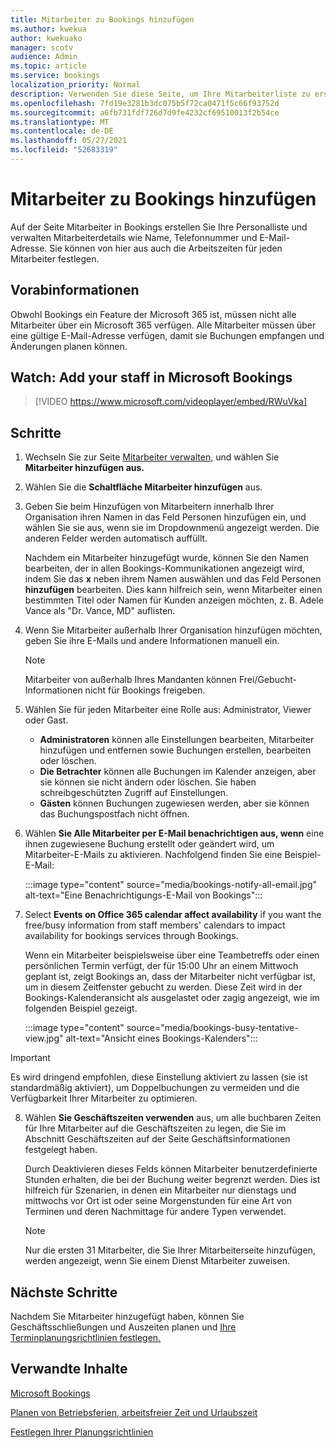 ```yaml
---
title: Mitarbeiter zu Bookings hinzufügen
ms.author: kwekua
author: kwekuako
manager: scotv
audience: Admin
ms.topic: article
ms.service: bookings
localization_priority: Normal
description: Verwenden Sie diese Seite, um Ihre Mitarbeiterliste zu erstellen und Mitarbeiterdetails wie Name, Telefonnummer und E-Mail-Adresse zu verwalten.
ms.openlocfilehash: 7fd19e3281b3dc075b5f72ca0471f5c66f93752d
ms.sourcegitcommit: a6fb731fdf726d7d9fe4232cf69510013f2b54ce
ms.translationtype: MT
ms.contentlocale: de-DE
ms.lasthandoff: 05/27/2021
ms.locfileid: "52683319"
---
```

# <a name="add-staff-to-bookings"></a>Mitarbeiter zu Bookings hinzufügen

Auf der Seite Mitarbeiter in Bookings erstellen Sie Ihre Personalliste und verwalten Mitarbeiterdetails wie Name, Telefonnummer und E-Mail-Adresse. Sie können von hier aus auch die Arbeitszeiten für jeden Mitarbeiter festlegen.

## <a name="before-you-begin"></a>Vorabinformationen

Obwohl Bookings ein Feature der Microsoft 365 ist, müssen nicht alle Mitarbeiter über ein Microsoft 365 verfügen. Alle Mitarbeiter müssen über eine gültige E-Mail-Adresse verfügen, damit sie Buchungen empfangen und Änderungen planen können.

## <a name="watch-add-your-staff-in-microsoft-bookings"></a>Watch: Add your staff in Microsoft Bookings

> [!VIDEO https://www.microsoft.com/videoplayer/embed/RWuVka]

## <a name="steps"></a>Schritte

1. Wechseln Sie zur Seite [Mitarbeiter verwalten,](https://outlook.office.com/bookings/staff) und wählen Sie **Mitarbeiter hinzufügen aus.**

2. Wählen Sie die **Schaltfläche Mitarbeiter hinzufügen** aus.

3. Geben Sie beim Hinzufügen von Mitarbeitern innerhalb  Ihrer Organisation ihren Namen in das Feld Personen hinzufügen ein, und wählen Sie sie aus, wenn sie im Dropdownmenü angezeigt werden. Die anderen Felder werden automatisch auffüllt.

    Nachdem ein Mitarbeiter hinzugefügt wurde, können Sie den Namen bearbeiten, der in allen Bookings-Kommunikationen angezeigt wird, indem Sie das **x** neben ihrem Namen auswählen und das Feld Personen **hinzufügen** bearbeiten. Dies kann hilfreich sein, wenn Mitarbeiter einen bestimmten Titel oder Namen für Kunden anzeigen möchten, z. B. Adele Vance als "Dr. Vance, MD" auflisten.

4. Wenn Sie Mitarbeiter außerhalb Ihrer Organisation hinzufügen möchten, geben Sie ihre E-Mails und andere Informationen manuell ein.

    > [!NOTE]
    > Mitarbeiter von außerhalb Ihres Mandanten können Frei/Gebucht-Informationen nicht für Bookings freigeben.

5. Wählen Sie für jeden Mitarbeiter eine Rolle aus: Administrator, Viewer oder Gast.
    - **Administratoren** können alle Einstellungen bearbeiten, Mitarbeiter hinzufügen und entfernen sowie Buchungen erstellen, bearbeiten oder löschen.
    - **Die Betrachter** können alle Buchungen im Kalender anzeigen, aber sie können sie nicht ändern oder löschen. Sie haben schreibgeschützten Zugriff auf Einstellungen.
    - **Gästen** können Buchungen zugewiesen werden, aber sie können das Buchungspostfach nicht öffnen.

6. Wählen **Sie Alle Mitarbeiter per E-Mail benachrichtigen aus, wenn** eine ihnen zugewiesene Buchung erstellt oder geändert wird, um Mitarbeiter-E-Mails zu aktivieren. Nachfolgend finden Sie eine Beispiel-E-Mail:

    :::image type="content" source="media/bookings-notify-all-email.jpg" alt-text="Eine Benachrichtigungs-E-Mail von Bookings":::

7. Select **Events on Office 365 calendar affect availability** if you want the free/busy information from staff members' calendars to impact availability for bookings services through Bookings.

    Wenn ein Mitarbeiter beispielsweise über eine Teambetreffs oder einen persönlichen Termin verfügt, der für 15:00 Uhr an einem Mittwoch geplant ist, zeigt Bookings an, dass der Mitarbeiter nicht verfügbar ist, um in diesem Zeitfenster gebucht zu werden. Diese Zeit wird in der Bookings-Kalenderansicht als ausgelastet oder zagig angezeigt, wie im folgenden Beispiel gezeigt.

    :::image type="content" source="media/bookings-busy-tentative-view.jpg" alt-text="Ansicht eines Bookings-Kalenders":::

> [!IMPORTANT]
> Es wird dringend empfohlen, diese Einstellung aktiviert zu lassen (sie ist standardmäßig aktiviert), um Doppelbuchungen zu vermeiden und die Verfügbarkeit Ihrer Mitarbeiter zu optimieren.

8. Wählen **Sie Geschäftszeiten verwenden** aus, um alle buchbaren Zeiten für Ihre Mitarbeiter  auf die Geschäftszeiten zu legen, die Sie im Abschnitt Geschäftszeiten auf der Seite Geschäftsinformationen festgelegt haben.

    Durch Deaktivieren dieses Felds können Mitarbeiter benutzerdefinierte Stunden erhalten, die bei der Buchung weiter begrenzt werden. Dies ist hilfreich für Szenarien, in denen ein Mitarbeiter nur dienstags und mittwochs vor Ort ist oder seine Morgenstunden für eine Art von Terminen und deren Nachmittage für andere Typen verwendet.

    > [!NOTE]
    > Nur die ersten 31 Mitarbeiter, die Sie Ihrer Mitarbeiterseite hinzufügen, werden angezeigt, wenn Sie einem Dienst Mitarbeiter zuweisen.

## <a name="next-steps"></a>Nächste Schritte

Nachdem Sie Mitarbeiter hinzugefügt [](schedule-closures-time-off-vacation.md) haben, können Sie Geschäftsschließungen und Auszeiten planen und [Ihre Terminplanungsrichtlinien festlegen.](set-scheduling-policies.md)

## <a name="related-content"></a>Verwandte Inhalte

[Microsoft Bookings](bookings-overview.md)

[Planen von Betriebsferien, arbeitsfreier Zeit und Urlaubszeit](schedule-closures-time-off-vacation.md)

[Festlegen Ihrer Planungsrichtlinien](set-scheduling-policies.md)
